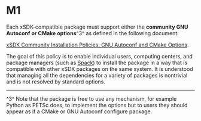 # M1

Each xSDK-compatible package must support either the **community GNU Autoconf 
or CMake
options**^3^ as defined in the following document:

[xSDK Community Installation Policies: GNU Autoconf and CMake 
Options](./community-installation-policies.md).

The goal of this policy is to enable individual users, computing centers, and 
package managers (such
as [Spack](https://spack.io/)) to install the package in a way that is 
compatible with
other xSDK packages on the same system. It is understood that managing all the 
dependencies for a variety
of packages is nontrivial and is not resolved by standard options.

-----

^3^ Note that the package is free to use any mechanism, for example Python as 
PETSc does, to implement
the options but to users they should appear as if a CMake or GNU Autoconf 
configure package.
